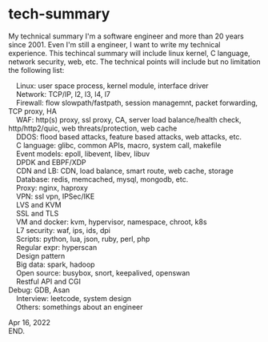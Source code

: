 # tech-summary
My technical summary
I'm a software engineer and more than 20 years since 2001. Even I'm still a engineer, I want to write my technical experience. This techincal summary will include linux kernel, C language, network security, web, etc. The technical points will include but no limitation the following list:  
  
    Linux: user space process, kernel module, interface driver  
    Network: TCP/IP, l2, l3, l4, l7  
    Firewall: flow slowpath/fastpath, session managemnt, packet forwarding, TCP proxy, HA  
    WAF: http(s) proxy, ssl proxy, CA, server load balance/health check, http/http2/quic, web threats/protection, web cache  
    DDOS: flood based attacks, feature based attacks, web attacks, etc.  
    C language: glibc, common APIs, macro, system call, makefile  
    Event models: epoll, libevent, libev, libuv  
    DPDK and EBPF/XDP  
    CDN and LB: CDN, load balance, smart route, web cache, storage  
    Database: redis, memcached, mysql, mongodb, etc.  
    Proxy: nginx, haproxy  
    VPN: ssl vpn, IPSec/IKE  
    LVS and KVM  
    SSL and TLS  
    VM and docker: kvm, hypervisor, namespace, chroot, k8s  
    L7 security: waf, ips, ids, dpi  
    Scripts: python, lua, json, ruby, perl, php  
    Regular expr: hyperscan  
    Design pattern  
    Big data: spark, hadoop  
    Open source: busybox, snort, keepalived, openswan  
    Restful API and CGI  
    Debug: GDB, Asan  
    Interview: leetcode, system design  
    Others: somethings about an engineer  
      
Apr 16, 2022  
END.  
